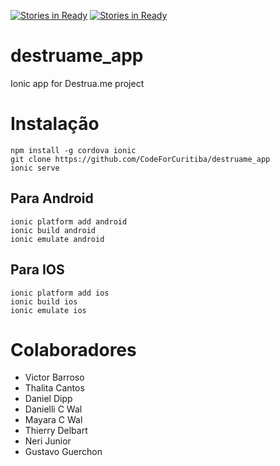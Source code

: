 [![Stories in Ready](https://badge.waffle.io/CodeForCuritiba/destruame_app.png?label=ready&title=To%20Do)](https://waffle.io/CodeForCuritiba/destruame_app)
[![Stories in Ready](https://badge.waffle.io/CodeForCuritiba/destruame_app.png?label=in%20progress&title=In%20Progress)](https://waffle.io/CodeForCuritiba/destruame_app)

# destruame_app
Ionic app for Destrua.me project

# Instalação

```
npm install -g cordova ionic
git clone https://github.com/CodeForCuritiba/destruame_app
ionic serve
```

## Para Android

```
ionic platform add android
ionic build android
ionic emulate android
```

## Para IOS

```
ionic platform add ios
ionic build ios
ionic emulate ios
```

# Colaboradores

 - Victor Barroso
 - Thalita Cantos
 - Daniel Dipp
 - Danielli C Wal
 - Mayara C Wal
 - Thierry Delbart
 - Neri Junior
 - Gustavo Guerchon
